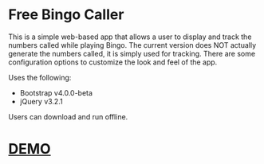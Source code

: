 # Free Bingo Caller
This is a simple web-based app that allows a user to display and track the numbers called while playing Bingo.  The current version does NOT actually generate the numbers called, it is simply used for tracking.  There are some configuration options to customize the look and feel of the app.

Uses the following:
- Bootstrap v4.0.0-beta
- jQuery v3.2.1

Users can download and run offline.

# [DEMO](http://shanaboobingo.com)
